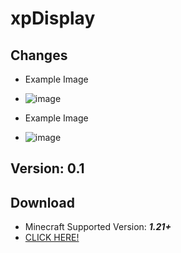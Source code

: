 # xpDisplay

## Changes
- Example Image
- ![image](https://github.com/user-attachments/assets/aafe433d-4aa8-44bf-b9c8-89d44a8a3321)

- Example Image
- ![image](https://github.com/user-attachments/assets/8c0ef1ba-bcfe-4d5f-909a-1e2a1a138d20)

## Version: 0.1

## Download
- Minecraft Supported Version: ***1.21+***
- [CLICK HERE!](https://github.com/TaeKunGzZ/xpDisplay/releases/tag/v1.0-xpb100.a10)
